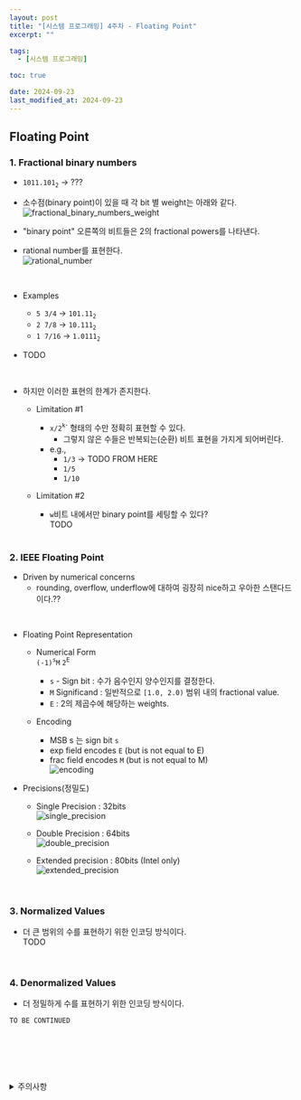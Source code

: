 ```yaml
---
layout: post
title: "[시스템 프로그래밍] 4주차 - Floating Point"
excerpt: ""

tags:
  - [시스템 프로그래밍]

toc: true

date: 2024-09-23
last_modified_at: 2024-09-23
---
```

## Floating Point
### 1. Fractional binary numbers
- `1011.101`<sub>`2`</sub> -> ???

- 소수점(binary point)이 있을 때 각 bit 별 weight는 아래와 같다.  
![fractional_binary_numbers_weight](TODO)  

- "binary point" 오른쪽의 비트들은 2의 fractional powers를 나타낸다.  
- rational number를 표현한다.  
![rational_number](TODO)  

<br>

- Examples  
  - `5 3/4`  ->  `101.11`<sub>`2`</sub>
  - `2 7/8`  ->  `10.111`<sub>`2`</sub>
  - `1 7/16`  ->  `1.0111`<sub>`2`</sub>  

- TODO  

<br>

- 하지만 이러한 표현의 한계가 존지한다.  
  - Limitation #1
    - `x/2`<sup>`k`</sup>` 형태의 수만 정확히 표현할 수 있다.  
      - 그렇지 않은 수들은 반복되는(순환) 비트 표현을 가지게 되어버린다.  
    - e.g.,  
      - `1/3` -> TODO FROM HERE
      - `1/5`
      - `1/10`

  - Limitation #2
    - `w`비트 내에서만 binary point를 세팅할 수 있다?  
    TODO  

    <br>

### 2. IEEE Floating Point  
- Driven by numerical concerns
  - rounding, overflow, underflow에 대하여 굉장히 nice하고 우아한 스탠다드이다.??  

<br>

- Floating Point Representation
  - Numerical Form  
  `(-1)`<sup>`s`</sup>`M` `2`<sup>`E`</sup>
    - `s` - Sign bit : 수가 음수인지 양수인지를 결정한다.  
    - `M` Significand : 일반적으로 `[1.0, 2.0)` 범위 내의 fractional value.
    - `E` : 2의 제곱수에 해당하는 weights.  

  - Encoding
    - MSB s 는 sign bit `s`
    - exp field encodes `E` (but is not equal to E)
    - frac field encodes `M` (but is not equal to M)  
    ![encoding](TODO)  

- Precisions(정밀도)
  - Single Precision : 32bits  
  ![single_precision](TODO)

  - Double Precision : 64bits  
  ![double_precision](TODO)  

  - Extended precision : 80bits (Intel only)  
  ![extended_precision](TODO)  

  <br>

### 3. Normalized Values
- 더 큰 범위의 수를 표현하기 위한 인코딩 방식이다.  
TODO  

<br>

### 4. Denormalized Values
- 더 정밀하게 수를 표현하기 위한 인코딩 방식이다.  

```
TO BE CONTINUED
```  

<br>

<br>
<br>
<br>
<br>
<details>
<summary>주의사항</summary>
<div markdown="1">  

이 포스팅은 강원대학교 송원준 교수님의 시스템 프로그래밍 수업을 들으며 내용을 정리 한 것입니다.  
수업 내용에 대한 저작권은 교수님께 있으니,  
다른 곳으로의 무분별한 내용 복사를 자제해 주세요.  

</div>
</details>